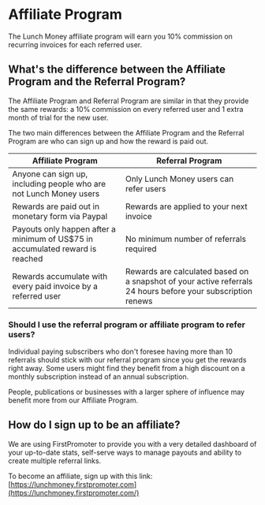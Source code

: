 # Affiliate Program

The Lunch Money affiliate program will earn you 10% commission on recurring invoices for each referred user.&#x20;

## What's the difference between the Affiliate Program and the Referral Program?

The Affiliate Program and Referral Program are similar in that they provide the same rewards: a 10% commission on every referred user and 1 extra month of trial for the new user.

The two main differences between the Affiliate Program and the Referral Program are who can sign up and how the reward is paid out.

| Affiliate Program                                                             | Referral Program                                                                                             |
| ----------------------------------------------------------------------------- | ------------------------------------------------------------------------------------------------------------ |
| Anyone can sign up, including people who are not Lunch Money users            | Only Lunch Money users can refer users                                                                       |
| Rewards are paid out in monetary form via Paypal                              | Rewards are applied to your next invoice                                                                     |
| Payouts only happen after a minimum of US$75 in accumulated reward is reached | No minimum number of referrals required                                                                      |
| Rewards accumulate with every paid invoice by a referred user                 | Rewards are calculated based on a snapshot of your active referrals 24 hours before your subscription renews |

### Should I use the referral program or affiliate program to refer users?

Individual paying subscribers who don't foresee having more than 10 referrals should stick with our referral program since you get the rewards right away. Some users might find they benefit from a high discount on a monthly subscription instead of an annual subscription.

People, publications or businesses with a larger sphere of influence may benefit more from our Affiliate Program.

## How do I sign up to be an affiliate?

We are using FirstPromoter to provide you with a very detailed dashboard of your up-to-date stats, self-serve ways to manage payouts and ability to create multiple referral links.

To become an affiliate, sign up with this link: [https://lunchmoney.firstpromoter.com](https://lunchmoney.firstpromoter.com/)
